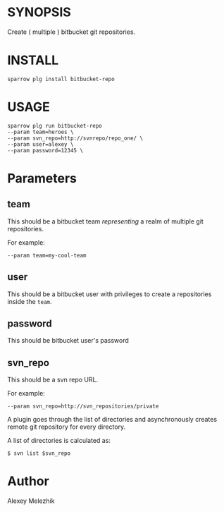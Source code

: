 # SYNOPSIS

Create ( multiple ) bitbucket git repositories.

# INSTALL

    sparrow plg install bitbucket-repo


# USAGE

    sparrow plg run bitbucket-repo 
    --param team=heroes \
    --param svn_repo=http://svnrepo/repo_one/ \
    --param user=alexey \
    --param password=12345 \
    


# Parameters

## team

This should be a bitbucket team  _representing_ a realm of multiple git repositories.

For example:

    --param team=my-cool-team

## user

This should be a bitbucket user with privileges to create a repositories inside the `team`.

## password

This should be bitbucket user's password

## svn_repo

This should be a svn repo URL.

For example:

    --param svn_repo=http://svn_repositories/private

A plugin goes through the list of directories and asynchronously creates remote git repository for
every directory.

A list of directories is calculated as:

    $ svn list $svn_repo 

# Author

Alexey Melezhik

